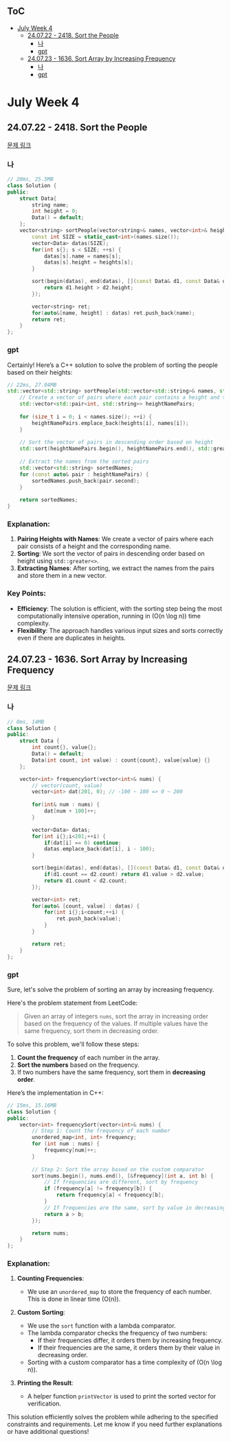 ## ToC
- [July Week 4](#july-week-4)
  - [24.07.22 - 2418. Sort the People](#240722---2418-sort-the-people)
    - [나](#나)
    - [gpt](#gpt)
  - [24.07.23 - 1636. Sort Array by Increasing Frequency](#240723---1636-sort-array-by-increasing-frequency)
    - [나](#나-1)
    - [gpt](#gpt-1)

# July Week 4
## 24.07.22 - 2418. Sort the People
[문제 링크](https://leetcode.com/problems/sort-the-people/description/)

### 나
```cpp
// 20ms, 25.5MB
class Solution {
public:
    struct Data{
        string name;
        int height = 0;
        Data() = default;
    };
    vector<string> sortPeople(vector<string>& names, vector<int>& heights) {
        const int SIZE = static_cast<int>(names.size());
        vector<Data> datas(SIZE);
        for(int s{}; s < SIZE; ++s) {
            datas[s].name = names[s];
            datas[s].height = heights[s];
        }

        sort(begin(datas), end(datas), [](const Data& d1, const Data& d2) {
            return d1.height > d2.height;
        });

        vector<string> ret;
        for(auto&[name, height] : datas) ret.push_back(name);
        return ret;
    }
};
```

### gpt
Certainly! Here’s a C++ solution to solve the problem of sorting the people based on their heights:

```cpp
// 22ms, 27.04MB
std::vector<std::string> sortPeople(std::vector<std::string>& names, std::vector<int>& heights) {
    // Create a vector of pairs where each pair contains a height and the corresponding name
    std::vector<std::pair<int, std::string>> heightNamePairs;
    
    for (size_t i = 0; i < names.size(); ++i) {
        heightNamePairs.emplace_back(heights[i], names[i]);
    }
    
    // Sort the vector of pairs in descending order based on height
    std::sort(heightNamePairs.begin(), heightNamePairs.end(), std::greater<>());
    
    // Extract the names from the sorted pairs
    std::vector<std::string> sortedNames;
    for (const auto& pair : heightNamePairs) {
        sortedNames.push_back(pair.second);
    }
    
    return sortedNames;
}
```

<h3> Explanation: </h3>

1. **Pairing Heights with Names**: We create a vector of pairs where each pair consists of a height and the corresponding name.
2. **Sorting**: We sort the vector of pairs in descending order based on height using `std::greater<>`.
3. **Extracting Names**: After sorting, we extract the names from the pairs and store them in a new vector.

<h3> Key Points: </h3>

- **Efficiency**: The solution is efficient, with the sorting step being the most computationally intensive operation, running in \(O(n \log n)\) time complexity.
- **Flexibility**: The approach handles various input sizes and sorts correctly even if there are duplicates in heights.

## 24.07.23 - 1636. Sort Array by Increasing Frequency
[문제 링크](https://leetcode.com/problems/sort-array-by-increasing-frequency/description/)

### 나
```cpp
// 0ms, 14MB
class Solution {
public:
    struct Data {
        int count{}, value{};
        Data() = default;
        Data(int count, int value) : count{count}, value{value} {}
    };

    vector<int> frequencySort(vector<int>& nums) {
        // vector(count, value)
        vector<int> dat(201, 0); // -100 ~ 100 => 0 ~ 200
        
        for(int& num : nums) {
            dat[num + 100]++;
        }

        vector<Data> datas;
        for(int i{};i<201;++i) {
            if(dat[i] == 0) continue;
            datas.emplace_back(dat[i], i - 100);
        }

        sort(begin(datas), end(datas), [](const Data& d1, const Data& d2) {
            if(d1.count == d2.count) return d1.value > d2.value;
            return d1.count < d2.count;
        });

        vector<int> ret;
        for(auto& [count, value] : datas) {
            for(int i{};i<count;++i) {
                ret.push_back(value);
            }
        }

        return ret;
    }
};
```

### gpt
Sure, let's solve the problem of sorting an array by increasing frequency.

Here's the problem statement from LeetCode:

> Given an array of integers `nums`, sort the array in increasing order based on the frequency of the values. If multiple values have the same frequency, sort them in decreasing order.

To solve this problem, we'll follow these steps:

1. **Count the frequency** of each number in the array.
2. **Sort the numbers** based on the frequency.
3. If two numbers have the same frequency, sort them in **decreasing order**.

Here’s the implementation in C++:

```cpp
// 15ms, 15.16MB
class Solution {
public:
    vector<int> frequencySort(vector<int>& nums) {
        // Step 1: Count the frequency of each number
        unordered_map<int, int> frequency;
        for (int num : nums) {
            frequency[num]++;
        }
        
        // Step 2: Sort the array based on the custom comparator
        sort(nums.begin(), nums.end(), [&frequency](int a, int b) {
            // If frequencies are different, sort by frequency
            if (frequency[a] != frequency[b]) {
                return frequency[a] < frequency[b];
            }
            // If frequencies are the same, sort by value in decreasing order
            return a > b;
        });

        return nums;
    }
};
```

<h3> Explanation: </h3>

1. **Counting Frequencies**:
   - We use an `unordered_map` to store the frequency of each number. This is done in linear time \(O(n)\).

2. **Custom Sorting**:
   - We use the `sort` function with a lambda comparator.
   - The lambda comparator checks the frequency of two numbers:
     - If their frequencies differ, it orders them by increasing frequency.
     - If their frequencies are the same, it orders them by their value in decreasing order.
   - Sorting with a custom comparator has a time complexity of \(O(n \log n)\).

3. **Printing the Result**:
   - A helper function `printVector` is used to print the sorted vector for verification.

This solution efficiently solves the problem while adhering to the specified constraints and requirements. Let me know if you need further explanations or have additional questions!